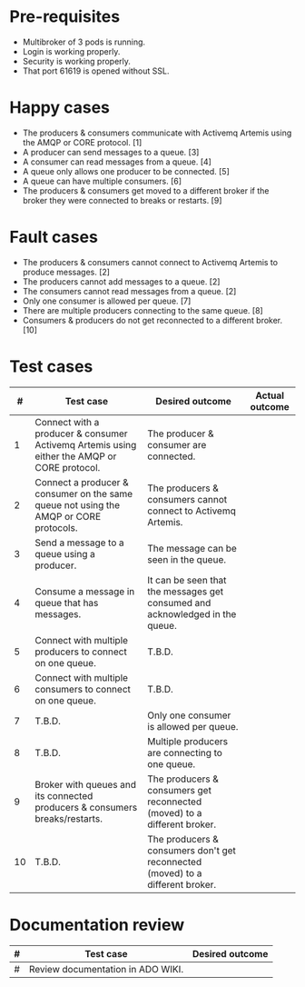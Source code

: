 # Pre-requisites
- Multibroker of 3 pods is running.
- Login is working properly.
- Security is working properly.
- That port 61619 is opened without SSL.

# Happy cases
- The producers & consumers communicate with Activemq Artemis using the AMQP or CORE protocol. [1]
- A producer can send messages to a queue. [3]
- A consumer can read messages from a queue. [4]
- A queue only allows one producer to be connected. [5]
- A queue can have multiple consumers. [6]
- The producers & consumers get moved to a different broker if the broker they were connected to breaks or restarts. [9]

# Fault cases
- The producers & consumers cannot connect to Activemq Artemis to produce messages. [2]
- The producers cannot add messages to a queue. [2]
- The consumers cannot read messages from a queue. [2]
- Only one consumer is allowed per queue. [7]
- There are multiple producers connecting to the same queue. [8]
- Consumers & producers do not get reconnected to a different broker. [10]

# Test cases
|#|Test case|Desired outcome|Actual outcome|
|---|---|---|---|
|1|Connect with a producer & consumer Activemq Artemis using either the AMQP or CORE protocol.|The producer & consumer are connected.||
|2|Connect a producer & consumer on the same queue not using the AMQP or CORE protocols.|The producers & consumers cannot connect to Activemq Artemis.|| 
|3|Send a message to a queue using a producer.|The message can be seen in the queue.||
|4|Consume a message in queue that has messages.|It can be seen that the messages get consumed and acknowledged in the queue.||
|5|Connect with multiple producers to connect on one queue.|T.B.D.||
|6|Connect with multiple consumers to connect on one queue.|T.B.D.||
|7|T.B.D.|Only one consumer is allowed per queue.||
|8|T.B.D.|Multiple producers are connecting to one queue.||
|9|Broker with queues and its connected producers & consumers breaks/restarts. |The producers & consumers get reconnected (moved) to a different broker.||
|10|T.B.D.|The producers & consumers don't get reconnected (moved) to a different broker.||

# Documentation review
| # | Test case | Desired outcome |
| --- | --- | --- | 
| # | Review documentation in ADO WIKI. | |